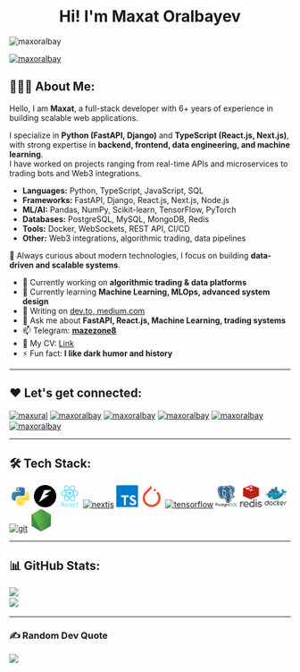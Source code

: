 <h1 align="center">Hi! I'm Maxat Oralbayev</h1>

<p align="left"> 
  <img src="https://komarev.com/ghpvc/?username=maxoralbay&label=Profile%20views&color=0e75b6&style=flat" alt="maxoralbay" /> 
</p>

<p align="left"> 
  <a href="https://twitter.com/maxoralbay" target="blank">
    <img src="https://img.shields.io/twitter/follow/maxoralbay?logo=twitter&style=for-the-badge" alt="maxoralbay" />
  </a> 
</p>

## 👨🏻‍💻 About Me:

Hello, I am **Maxat**, a full-stack developer with 6+ years of experience in building scalable web applications.  

I specialize in **Python (FastAPI, Django)** and **TypeScript (React.js, Next.js)**, with strong expertise in **backend, frontend, data engineering, and machine learning**.  
I have worked on projects ranging from real-time APIs and microservices to trading bots and Web3 integrations.  

* **Languages:** Python, TypeScript, JavaScript, SQL  
* **Frameworks:** FastAPI, Django, React.js, Next.js, Node.js  
* **ML/AI:** Pandas, NumPy, Scikit-learn, TensorFlow, PyTorch  
* **Databases:** PostgreSQL, MySQL, MongoDB, Redis  
* **Tools:** Docker, WebSockets, REST API, CI/CD  
* **Other:** Web3 integrations, algorithmic trading, data pipelines  

🚀 Always curious about modern technologies, I focus on building **data-driven and scalable systems**.  

- 🔭 Currently working on **algorithmic trading & data platforms**  
- 🌱 Currently learning **Machine Learning, MLOps, advanced system design**  
- 📝 Writing on [dev.to, medium.com](https://dev.to/)  
- 💬 Ask me about **FastAPI, React.js, Machine Learning, trading systems**  
- 📫 Telegram: **[mazezone8](https://t.me/mazezone8)**  
- 📄 My CV: [Link](https://github.com/maxoralbay/cv/blob/main/cv_eng.pdf)  
- ⚡ Fun fact: **I like dark humor and history**  

---

## ❤️ Let's get connected:

<p align="left">
<a href="https://codepen.io/maxural" target="blank"><img align="center" src="https://raw.githubusercontent.com/rahuldkjain/github-profile-readme-generator/master/src/images/icons/Social/codepen.svg" alt="maxural" height="30" width="40" /></a>
<a href="https://twitter.com/maxoralbay" target="blank"><img align="center" src="https://raw.githubusercontent.com/rahuldkjain/github-profile-readme-generator/master/src/images/icons/Social/twitter.svg" alt="maxoralbay" height="30" width="40" /></a>
<a href="https://fb.com/maxoralbay" target="blank"><img align="center" src="https://raw.githubusercontent.com/rahuldkjain/github-profile-readme-generator/master/src/images/icons/Social/facebook.svg" alt="maxoralbay" height="30" width="40" /></a>
<a href="https://instagram.com/maxoralbay" target="blank"><img align="center" src="https://raw.githubusercontent.com/rahuldkjain/github-profile-readme-generator/master/src/images/icons/Social/instagram.svg" alt="maxoralbay" height="30" width="40" /></a>
<a href="https://hashnode.com/maxoralbay" target="blank"><img align="center" src="https://raw.githubusercontent.com/rahuldkjain/github-profile-readme-generator/master/src/images/icons/Social/hashnode.svg" alt="maxoralbay" height="30" width="40" /></a>
<a href="https://medium.com/maxoralbay" target="blank"><img align="center" src="https://raw.githubusercontent.com/rahuldkjain/github-profile-readme-generator/master/src/images/icons/Social/medium.svg" alt="maxoralbay" height="30" width="40" /></a>
</p>

---

## 🛠️ Tech Stack:

<p align="left">
    <a href="https://www.python.org" target="_blank"><img src="https://raw.githubusercontent.com/devicons/devicon/master/icons/python/python-original.svg" alt="python" width="40" height="40"/></a>
    <a href="https://fastapi.tiangolo.com/" target="_blank"><img src="https://raw.githubusercontent.com/simple-icons/simple-icons/develop/icons/fastapi.svg" alt="fastapi" width="40" height="40"/></a>
    <a href="https://reactjs.org/" target="_blank"><img src="https://raw.githubusercontent.com/devicons/devicon/master/icons/react/react-original-wordmark.svg" alt="react" width="40" height="40"/></a>
    <a href="https://nextjs.org/" target="_blank"><img src="https://cdn.worldvectorlogo.com/logos/nextjs-2.svg" alt="nextjs" width="40" height="40"/></a>
    <a href="https://www.typescriptlang.org/" target="_blank"><img src="https://raw.githubusercontent.com/devicons/devicon/master/icons/typescript/typescript-original.svg" alt="ts" width="40" height="40"/></a>
    <a href="https://pytorch.org/" target="_blank"><img src="https://raw.githubusercontent.com/devicons/devicon/master/icons/pytorch/pytorch-original.svg" alt="pytorch" width="40" height="40"/></a>
    <a href="https://www.tensorflow.org/" target="_blank"><img src="https://www.vectorlogo.zone/logos/tensorflow/tensorflow-icon.svg" alt="tensorflow" width="40" height="40"/></a>
    <a href="https://www.postgresql.org/" target="_blank"><img src="https://raw.githubusercontent.com/devicons/devicon/master/icons/postgresql/postgresql-original-wordmark.svg" alt="postgres" width="40" height="40"/></a>
    <a href="https://redis.io/" target="_blank"><img src="https://raw.githubusercontent.com/devicons/devicon/master/icons/redis/redis-original-wordmark.svg" alt="redis" width="40" height="40"/></a>
    <a href="https://www.docker.com/" target="_blank"><img src="https://raw.githubusercontent.com/devicons/devicon/master/icons/docker/docker-original-wordmark.svg" alt="docker" width="40" height="40"/></a>
    <a href="https://git-scm.com/" target="_blank"><img src="https://www.vectorlogo.zone/logos/git-scm/git-scm-icon.svg" alt="git" width="40" height="40"/></a>
    <a href="https://nodejs.org" target="_blank"><img src="https://raw.githubusercontent.com/devicons/devicon/master/icons/nodejs/nodejs-original.svg" alt="nodejs" width="40" height="40"/></a>
</p>

---

## 📊 GitHub Stats:
![](https://github-readme-stats.vercel.app/api?username=maxoralbay&theme=dark&hide_border=false&include_all_commits=true&count_private=true)  
![](https://github-readme-streak-stats.herokuapp.com/?user=maxoralbay&theme=dark&hide_border=false)  

---

### ✍️ Random Dev Quote
![](https://quotes-github-readme.vercel.app/api?type=horizontal&theme=radical)


